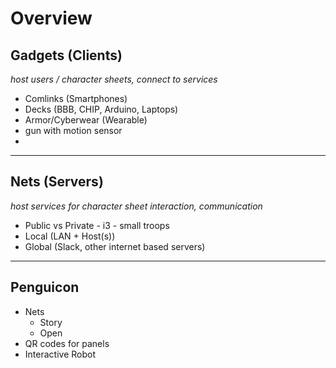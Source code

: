 # Overview

## Gadgets (Clients)  
_host users / character sheets, connect to services_
  * Comlinks (Smartphones)
  * Decks (BBB, CHIP, Arduino, Laptops)
  * Armor/Cyberwear (Wearable)
  * gun with motion sensor
  * 

---

## Nets (Servers)  
_host services for character sheet interaction, communication_
* Public vs Private
      - i3
      - small troops
* Local (LAN + Host(s))
* Global (Slack, other internet based servers)

---

## Penguicon
* Nets
    * Story
    * Open
* QR codes for panels
* Interactive Robot
